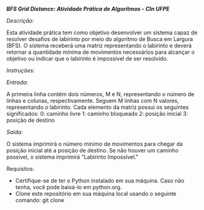 ***BFS Grid Distance: Atividade Prática de Algoritmos - CIn UFPE***

*Descrição:*

Esta atividade prática tem como objetivo desenvolver um sistema capaz de resolver desafios de labirinto por meio do algoritmo de Busca em Largura (BFS). O sistema receberá uma matriz representando o labirinto e deverá retornar a quantidade mínima de movimentos necessários para alcançar o objetivo ou indicar que o labirinto é impossível de ser resolvido.

*Instruções:*

*Entrada:*

A primeira linha contém dois números, M e N, representando o número de linhas e colunas, respectivamente.
Seguem M linhas com N valores, representando o labirinto. Cada elemento da matriz possui os seguintes significados:
0: caminho livre
1: caminho bloqueado
2: posição inicial
3: posição de destino

*Saída:*

O sistema imprimirá o número mínimo de movimentos para chegar da posição inicial até a posição de destino.
Se não houver um caminho possível, o sistema imprimirá "Labirinto Impossível."

Requisitos:

- Certifique-se de ter o Python instalado em sua máquina. Caso não tenha, você pode baixá-lo em python.org.
- Clone este repositório em sua máquina local usando o seguinte comando: git clone 

